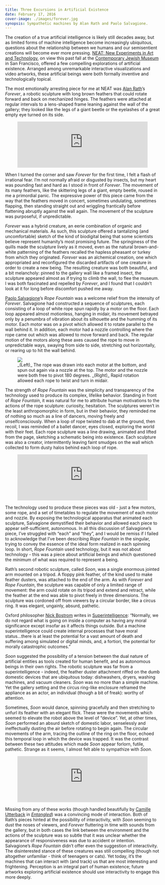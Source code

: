 ```yaml
---
title: Three Excursions in Artificial Existence
date: February 17, 2016
cover-image: ./images/forever.jpg
synopsis: Sympathetic machines by Alan Rath and Paolo Salvagione.
---
```


[NEAT]: http://neat.thecjm.org/
[Contemporary Jewish Museum]: http://www.thecjm.org/
[Alan Rath]: http://alanrath.org/
[Paolo Salvagione]: http://salvagione.com/
[Nick Bostrom]: https://en.wikipedia.org/wiki/Nick_Bostrom
[Superintelligence]: https://books.google.com/books?id=7_H8AwAAQBAJ&lpg=PP1&pg=PP1#v=onepage&q&f=false
[Camille Utterback]: http://camilleutterback.com/
[Entangled]: https://www.youtube.com/watch?v=cmKSwen2GAw

The creation of a true artificial intelligence is likely still decades away, but as limited forms of machine intelligence become increasingly ubiquitous, questions about the relationship between we humans and our semisentient creations will become ever more pressing. [NEAT: New Experiments in Art and Technology][NEAT], on view this past fall at the [Contemporary Jewish Museum][] in San Francisco, offered a few compelling explorations of artificial existence. Arranged among unremarkable interactive visualizations and video artworks, these artificial beings were both formally inventive and technologically topical.

The most emotionally arresting piece for me at NEAT was [Alan Rath][]’s _Forever_, a robotic sculpture with long brown feathers that could rotate forward and back on mechanized hinges. The feathers were attached at regular intervals to a lens-shaped frame leaning against the wall of the gallery; they looked like the legs of a giant beetle or the eyelashes of a great empty eye turned on its side.

<figure>
<div class="youtube-container">
<iframe class="youtube-video" width="100%" src="https://www.youtube.com/embed/LZigs_qFmkw" frameborder="0" allowfullscreen></iframe>
</div><!-- .youtube-container -->
</figure>

When I turned the corner and saw _Forever_ for the first time, I felt a flash of irrational fear. I’m not normally afraid or disgusted by insects, but my heart was pounding fast and hard as I stood in front of _Forever_. The movement of its many feathers, like the skittering legs of a giant, empty beetle, roused in me a primordial panic. The expressive power of this piece came from the way that the feathers moved in concert, sometimes undulating, sometimes flapping, then standing straight out and wriggling frantically before flattening abruptly against the wall again. The movement of the sculpture was purposeful, if unpredictable. 

_Forever_ was a hybrid creature, an eerie combination of organic and mechanical materials. As such, this sculpture offered a tantalizing (and uncomfortable) sketch of the kind of biodigital being that some scientists believe represent humanity’s most promising future. The springiness of the quills made the sculpture lively as it moved, even as the natural brown-and-white patterning of the feathers recalled the hapless pheasant or turkey from which they originated. _Forever_ was an alchemical creation, one which appropriated and reconfigured the discarded artifacts of one creature in order to create a new being. The resulting creature was both beautiful, and a bit melancholy: pinned to the gallery wall like a framed insect, the sculpture appeared almost as if trying to climb the wall, to flee the museum. I was both fascinated and repelled by _Forever_, and I found that I couldn’t look at it for long before discomfort pushed me away.

[Paolo Salvagione][]’s _Rope Fountain_ was a welcome relief from the intensity of _Forever_. Salvagione had constructed a sequence of sculptures, each consisting of a loop of white rope spun rapidly by a motor on the floor. Each loop appeared almost motionless, hanging in midair, its movement betrayed only by a penumbra of vibration about its silhouette and the humming of its motor. Each motor was on a pivot which allowed it to rotate parallel to the wall behind it. In addition, each motor had a nozzle controlling where the rope came out which was allowed to move forward and back. The regular motion of the motors along these axes caused the rope to move in unpredictable ways, swaying from side to side, stretching out horizontally, or rearing up to hit the wall behind.

<figure>
<img src="./images/rope-fountain-combined.jpg"></img>
<figcaption>_(Left)_ The rope was drawn into each motor at the bottom, and spun out again via a nozzle at the top. The motor and the nozzle were both free to pivot 180 degrees. _(Right)_ Rapid rotation allowed each rope to twist and turn in midair.</figcaption>
</figure>

The strength of _Rope Fountain_ was the simplicity and transparency of the technology used to produce its complex, lifelike behavior.  Standing in front of _Rope Fountain_, it was natural for me to attribute human motivations to the actions of the rope sculpture: curiosity, hesitation. The sculptures weren’t in the least anthropomorphic in form, but in their behavior, they reminded me of nothing so much as a line of dancers, moving freely and unselfconsciously. When a loop of rope twisted to dab at the ground, then recoil, I was reminded of a ballet dancer, eyes closed, exploring the world with their feet. Each rope sculpture was a line drawing, animated and lifted from the page, sketching a schematic being into existence. Each sculpture was also a creator, intermittently leaving faint smudges on the wall which collected to form dusty halos behind each loop of rope. 

<figure>
<div class="youtube-container">
<iframe class="youtube-video" width="100%" src="https://www.youtube.com/embed/XGHACdmT5TE" frameborder="0" allowfullscreen></iframe>
</div>
</figure>

The technology used to produce these pieces was old - just a few motors, some rope, and a set of timetables to regulate the movement of each motor and nozzle. By exposing the technological apparatus that animated each sculpture, Salvagione demystified their behavior and allowed each piece to appear self-sufficient, autonomous. In all this discussion of Salvagione’s piece, I’ve struggled with “each” and “they”, and I would be remiss if I failed to acknowledge that I’ve been describing _Rope Fountain_ in the singular, trying to convey the essence of the ideal form realized in each spinning loop. In short, _Rope Fountain_ used technology, but it was not about technology - this was a piece about artificial beings and which questioned the minimum of what was required to represent a being.

Rath’s second robotic sculpture, called _Soon_, was a single enormous jointed arm mounted on a tripod. A floppy pink feather, of the kind used to make feather dusters, was attached to the end of the arm. As with _Forever_ and _Rope Fountain_, the sculpture was capable of only a limited range of movement: the arm could rotate on its tripod and extend and retract, while the feather at the end was able to pivot freely in three dimensions. The sculpture was cordoned off from viewers by a circular border, like a circus ring. It was elegant, ungainly, absurd, pathetic. 

Oxford philosopher [Nick Bostrom][] writes in [Superintelligence][]: “Normally, we do not regard what is going on inside a computer as having any moral significance except insofar as it affects things outside. But a machine superintelligence could create internal processes that have moral status...there is at least the potential for a vast amount of death and suffering among simulated or digital minds, and, a fortiori, the potential for morally catastrophic outcomes.”

_Soon_ suggested the possibility of a tension between the dual nature of artificial entities as tools created for human benefit, and as autonomous beings in their own rights. The robotic sculpture was far from a superintelligence - indeed, the feather duster attachment riffed on the dumb domestic devices that are ubiquitous today: dishwashers, dryers, washing machines, and vacuum cleaners. _Soon_ was no more than a simple machine. Yet the gallery setting and the circus ring-like enclosure reframed the appliance as an actor, an individual (though a bit of freak): worthy of attention.

Sometimes, _Soon_ would dance, spinning gracefully and then stretching to unfurl its feather with an elegant flick. These were the movements which seemed to elevate the robot above the level of “device”. Yet, at other times, _Soon_ performed an absurd sketch of domestic labor, senselessly and ineffectually dusting the air before rotating to begin again. The circular movements of the arm, tracing the outline of the ring on the floor, echoed this temporal loop in which the device was trapped. It was the contrast between these two attitudes which made _Soon_ appear forlorn, futile, pathetic. Strange as it seems, I almost felt able to sympathize with _Soon_.

<figure>
<div class="youtube-container">
<iframe class="youtube-video" width="100%" src="https://www.youtube.com/embed/h4Q6i_ic2uQ" frameborder="0" allowfullscreen></iframe>
</div><!-- .youtube-container -->
</figure>

Missing from any of these works (though handled beautifully by [Camille Utterback][] in [_Entangled_][Entangled]) was a convincing mode of interaction. Both of Rath’s pieces hinted at the possibility of interactivity, with _Soon_ seeming to dust the noses of viewers, and _Forever_ fluttering in time with sounds from the gallery, but in both cases the link between the environment and the actions of the sculpture was so subtle that it was unclear whether the appearance of responsiveness was due to accident or intention. Salvagione’s _Rope Fountain_ didn’t offer even the suggestion of interactivity. The disinterested stance of these creatures was still compelling (though not altogether unfamiliar - think of teenagers or cats). Yet today, it’s the machines that can interact with (and track) us that are most interesting and frightening. Perception is an integral part of human existence; future artworks exploring artificial existence should use interactivity to engage this more deeply.

